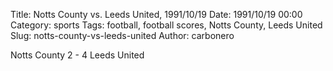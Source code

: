 Title: Notts County vs. Leeds United, 1991/10/19
Date: 1991/10/19 00:00
Category: sports
Tags: football, football scores, Notts County, Leeds United
Slug: notts-county-vs-leeds-united
Author: carbonero


Notts County 2 - 4 Leeds United
